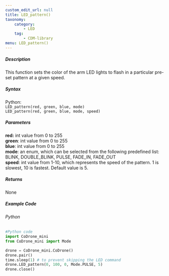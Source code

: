 ```yaml
---
custom_edit_url: null
title: LED_pattern()
taxonomy:
    category:
        - LED
    tag:
        - CDM-library
menu: LED_pattern()
---
```


##### Description

This function sets the color of the arm LED lights to flash in a particular pre-set pattern at a given speed.

##### Syntax
Python:<br/>
```LED_pattern(red, green, blue, mode)```<br/>
```LED_pattern(red, green, blue, mode, speed)```<br/>


##### Parameters
**red:** int value from 0 to 255<br/>
**green**: int value from 0 to 255<br/>
**blue**: int value from 0 to 255<br/>
**mode**: an enum, which can be selected from the following predefined list: BLINK, DOUBLE_BLINK, PULSE, FADE_IN, FADE_OUT<br/>
**speed**: int value from 1-10, which represents the speed of the pattern. 1 is slowest, 10 is fastest. Default value is 5.<br/>

##### Returns

None

##### Example Code
###### Python
```python
#Python code
import CoDrone_mini
from CoDrone_mini import Mode

drone = CoDrone_mini.CoDrone()
drone.pair()
time.sleep(1) # to prevent skipping the LED command
drone.LED_pattern(0, 100, 0, Mode.PULSE, 5)
drone.close() 
```